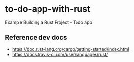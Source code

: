 # to-do-app-with-rust
Example Building a Rust Project - Todo app

## Reference dev docs

- https://doc.rust-lang.org/cargo/getting-started/index.html
- https://docs.travis-ci.com/user/languages/rust/
